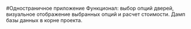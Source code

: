 #Одностраничное приложение
Функционал: выбор опций дверей, визуальное отображение выбранных опций и расчет стоимости.
Дамп базы данных в корне проекта.
